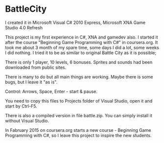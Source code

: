 # BattleCity

I created it in Microsoft Visual C# 2010 Express, Microsoft XNA Game Studio 4.0 Refresh

This project is my first experience in C#, XNA and gamedev also. 
I started it after the course "Beginning Game Programming with C#" in coursera.org. 
It took me about 3 month of my spare time, some days I did a lot, some weeks I did nothing. 
I tried it to be as similar to original Battle City as it is possible;

There is only 1 player, 10 levels, 6 bonuses. Sprites and sounds had been downloaded from public sites.

There is many to do but all main things are working. Maybe there is some bugs, but I leave it "as is".

Control: Arrows, Space, Enter - start & pause.

You need to copy this files to Projects folder of Visual Studio, open it and start by Ctrl-F5.

There is also a compiled version in file battle.zip. You can simply install it without Visual Studio.

In Fabruary 2015 on coursera.org starts a new course - Beginning Game Programming with C#, 
so I leave this project to inspire the new students.
